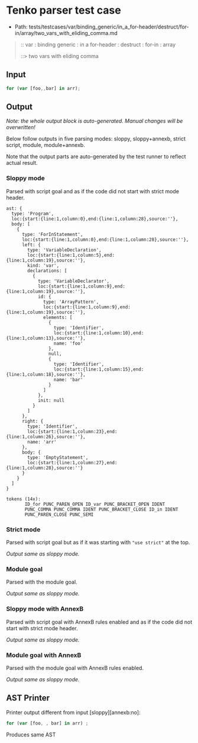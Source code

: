 # Tenko parser test case

- Path: tests/testcases/var/binding_generic/in_a_for-header/destruct/for-in/array/two_vars_with_eliding_comma.md

> :: var : binding generic : in a for-header : destruct : for-in : array
>
> ::> two vars with eliding comma

## Input

`````js
for (var [foo,,bar] in arr);
`````

## Output

_Note: the whole output block is auto-generated. Manual changes will be overwritten!_

Below follow outputs in five parsing modes: sloppy, sloppy+annexb, strict script, module, module+annexb.

Note that the output parts are auto-generated by the test runner to reflect actual result.

### Sloppy mode

Parsed with script goal and as if the code did not start with strict mode header.

`````
ast: {
  type: 'Program',
  loc:{start:{line:1,column:0},end:{line:1,column:28},source:''},
  body: [
    {
      type: 'ForInStatement',
      loc:{start:{line:1,column:0},end:{line:1,column:28},source:''},
      left: {
        type: 'VariableDeclaration',
        loc:{start:{line:1,column:5},end:{line:1,column:19},source:''},
        kind: 'var',
        declarations: [
          {
            type: 'VariableDeclarator',
            loc:{start:{line:1,column:9},end:{line:1,column:19},source:''},
            id: {
              type: 'ArrayPattern',
              loc:{start:{line:1,column:9},end:{line:1,column:19},source:''},
              elements: [
                {
                  type: 'Identifier',
                  loc:{start:{line:1,column:10},end:{line:1,column:13},source:''},
                  name: 'foo'
                },
                null,
                {
                  type: 'Identifier',
                  loc:{start:{line:1,column:15},end:{line:1,column:18},source:''},
                  name: 'bar'
                }
              ]
            },
            init: null
          }
        ]
      },
      right: {
        type: 'Identifier',
        loc:{start:{line:1,column:23},end:{line:1,column:26},source:''},
        name: 'arr'
      },
      body: {
        type: 'EmptyStatement',
        loc:{start:{line:1,column:27},end:{line:1,column:28},source:''}
      }
    }
  ]
}

tokens (14x):
       ID_for PUNC_PAREN_OPEN ID_var PUNC_BRACKET_OPEN IDENT
       PUNC_COMMA PUNC_COMMA IDENT PUNC_BRACKET_CLOSE ID_in IDENT
       PUNC_PAREN_CLOSE PUNC_SEMI
`````

### Strict mode

Parsed with script goal but as if it was starting with `"use strict"` at the top.

_Output same as sloppy mode._

### Module goal

Parsed with the module goal.

_Output same as sloppy mode._

### Sloppy mode with AnnexB

Parsed with script goal with AnnexB rules enabled and as if the code did not start with strict mode header.

_Output same as sloppy mode._

### Module goal with AnnexB

Parsed with the module goal with AnnexB rules enabled.

_Output same as sloppy mode._

## AST Printer

Printer output different from input [sloppy][annexb:no]:

````js
for (var [foo, , bar] in arr) ;
````

Produces same AST
